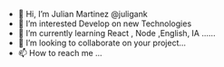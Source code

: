 - 👋 Hi, I’m Julian Martinez @juligank
- 👀 I’m interested Develop on new Technologies
- 🌱 I’m currently learning React , Node ,English, IA ......
- 💞️ I’m looking to collaborate on your project...
- 📫 How to reach me ...


<!---
juligank/juligank is a ✨ special ✨ repository because its `README.md` (this file) appears on your GitHub profile.
You can click the Preview link to take a look at your changes.
--->
